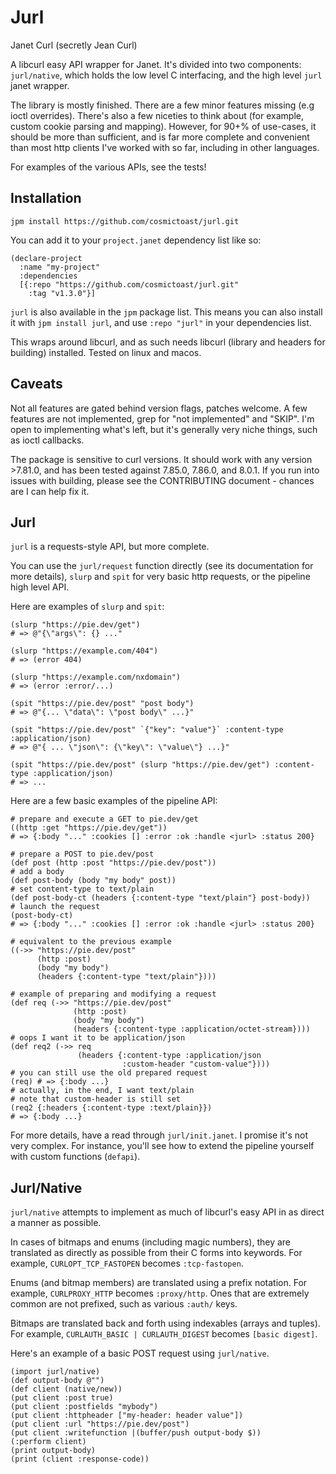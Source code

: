 # Jurl
Janet Curl (secretly Jean Curl)

A libcurl easy API wrapper for Janet.
It's divided into two components: `jurl/native`, which holds the low level C interfacing, and the high level `jurl` janet wrapper.

The library is mostly finished.
There are a few minor features missing (e.g ioctl overrides).
There's also a few niceties to think about (for example, custom cookie parsing and mapping).
However, for 90+% of use-cases, it should be more than sufficient,
and is far more complete and convenient than most http clients I've worked with so far, including in other languages.

For examples of the various APIs, see the tests!

## Installation
`jpm install https://github.com/cosmictoast/jurl.git`

You can add it to your `project.janet` dependency list like so:
```janet
(declare-project
  :name "my-project"
  :dependencies
  [{:repo "https://github.com/cosmictoast/jurl.git"
    :tag "v1.3.0"}]
```

`jurl` is also available in the `jpm` package list.
This means you can also install it with `jpm install jurl`, and use
`:repo "jurl"` in your dependencies list.

This wraps around libcurl, and as such needs libcurl (library and headers for building) installed.
Tested on linux and macos.

## Caveats
Not all features are gated behind version flags, patches welcome.
A few features are not implemented, grep for "not implemented" and "SKIP".
I'm open to implementing what's left, but it's generally very niche things, such as ioctl callbacks.

The package is sensitive to curl versions.
It should work with any version >7.81.0, and has been tested against 7.85.0, 7.86.0, and 8.0.1.
If you run into issues with building, please see the CONTRIBUTING document - chances are I can help fix it.

## Jurl
`jurl` is a requests-style API, but more complete.

You can use the `jurl/request` function directly (see its documentation for more details),
`slurp` and `spit` for very basic http requests, or the pipeline high level API.

Here are examples of `slurp` and `spit`:
```janet
(slurp "https://pie.dev/get")
# => @"{\"args\": {} ..."

(slurp "https://example.com/404")
# => (error 404)

(slurp "https://example.com/nxdomain")
# => (error :error/...)

(spit "https://pie.dev/post" "post body")
# => @"{... \"data\": \"post body\" ...}"

(spit "https://pie.dev/post" `{"key": "value"}` :content-type :application/json)
# => @"{ ... \"json\": {\"key\": \"value\"} ...}"

(spit "https://pie.dev/post" (slurp "https://pie.dev/get") :content-type :application/json)
# => ...
```

Here are a few basic examples of the pipeline API:
```janet
# prepare and execute a GET to pie.dev/get
((http :get "https://pie.dev/get"))
# => {:body "..." :cookies [] :error :ok :handle <jurl> :status 200}
```

```janet
# prepare a POST to pie.dev/post
(def post (http :post "https://pie.dev/post"))
# add a body
(def post-body (body "my body" post))
# set content-type to text/plain
(def post-body-ct (headers {:content-type "text/plain"} post-body))
# launch the request
(post-body-ct)
# => {:body "..." :cookies [] :error :ok :handle <jurl> :status 200}
```

```janet
# equivalent to the previous example
((->> "https://pie.dev/post"
      (http :post)
      (body "my body")
      (headers {:content-type "text/plain"})))
```

```janet
# example of preparing and modifying a request
(def req (->> "https://pie.dev/post"
              (http :post)
              (body "my body")
              (headers {:content-type :application/octet-stream})))
# oops I want it to be application/json
(def req2 (->> req
               (headers {:content-type :application/json
                         :custom-header "custom-value"})))
# you can still use the old prepared request
(req) # => {:body ...}
# actually, in the end, I want text/plain
# note that custom-header is still set
(req2 {:headers {:content-type :text/plain}})
# => {:body ...}
```

For more details, have a read through `jurl/init.janet`.
I promise it's not very complex.
For instance, you'll see how to extend the pipeline yourself with custom functions (`defapi`).

## Jurl/Native
`jurl/native` attempts to implement as much of libcurl's easy API in as direct a manner as possible.

In cases of bitmaps and enums (including magic numbers), they are translated as directly as possible from their C forms into keywords.
For example, `CURLOPT_TCP_FASTOPEN` becomes `:tcp-fastopen`.

Enums (and bitmap members) are translated using a prefix notation.
For example, `CURLPROXY_HTTP` becomes `:proxy/http`.
Ones that are extremely common are not prefixed, such as various `:auth/` keys.

Bitmaps are translated back and forth using indexables (arrays and tuples).
For example, `CURLAUTH_BASIC | CURLAUTH_DIGEST` becomes `[basic digest]`.

Here's an example of a basic POST request using `jurl/native`.
```janet
(import jurl/native)
(def output-body @"")
(def client (native/new))
(put client :post true)
(put client :postfields "mybody")
(put client :httpheader ["my-header: header value"])
(put client :url "https://pie.dev/post")
(put client :writefunction |(buffer/push output-body $))
(:perform client)
(print output-body)
(print (client :response-code))
```

